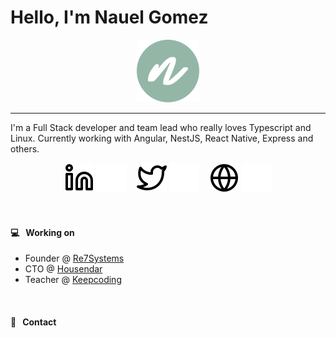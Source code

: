 # Hello, I'm Nauel Gomez

<p align="center">
  <a href="https://aralroca.com">
    <img width="100" src="img/profile.png" alt="logo" />
  </a>
</p>

-----------

I'm a Full Stack developer and team lead who really loves Typescript and Linux. Currently working with Angular, NestJS, React Native, Express and others.
<br />

<p align="center">

<div align="center">
<a href="https://linkedin.com/in/nauelg#gh-light-mode-only"><img src="./img/linkedin-light.svg" alt="website"></a>
<a href="https://linkedin.com/in/nauelg#gh-dark-mode-only"><img src="./img/linkedin-dark.svg" alt="website"></a>
&nbsp;&nbsp;
<a href="https://twitter.com/nauelg#gh-light-mode-only"><img src="./img/twitter-light.svg" alt="website"></a>
<a href="https://twitter.com/nauelg#gh-dark-mode-only"><img src="./img/twitter-dark.svg" alt="website"></a>
&nbsp;&nbsp;
<a href="https://re7systems.com#gh-light-mode-only"><img src="./img/globe-light.svg" alt="website"></a>
<a href="https://re7systems.com#gh-dark-mode-only"><img src="./img/globe-dark.svg" alt="website"></a>
</div>

</p>

<br />

#### 💻&nbsp;&nbsp;&nbsp;Working on
- Founder @ [Re7Systems](https://www.re7systems.com)
- CTO @ [Housendar](https://www.housendar.com)
- Teacher @ [Keepcoding](https://www.keepcoding.io)

<br />

#### 💬&nbsp;&nbsp;&nbsp;Contact

